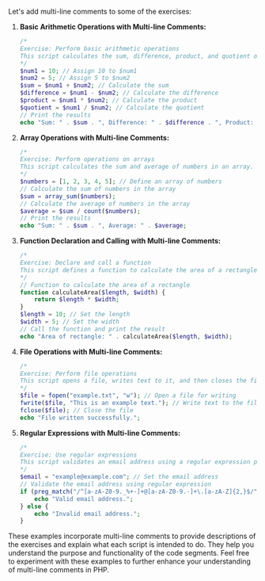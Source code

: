 Let's add multi-line comments to some of the exercises:

1. **Basic Arithmetic Operations with Multi-line Comments:**
   ```php
   /*
   Exercise: Perform basic arithmetic operations
   This script calculates the sum, difference, product, and quotient of two numbers.
   */
   $num1 = 10; // Assign 10 to $num1
   $num2 = 5; // Assign 5 to $num2
   $sum = $num1 + $num2; // Calculate the sum
   $difference = $num1 - $num2; // Calculate the difference
   $product = $num1 * $num2; // Calculate the product
   $quotient = $num1 / $num2; // Calculate the quotient
   // Print the results
   echo "Sum: " . $sum . ", Difference: " . $difference . ", Product: " . $product . ", Quotient: " . $quotient;
   ```

2. **Array Operations with Multi-line Comments:**
   ```php
   /*
   Exercise: Perform operations on arrays
   This script calculates the sum and average of numbers in an array.
   */
   $numbers = [1, 2, 3, 4, 5]; // Define an array of numbers
   // Calculate the sum of numbers in the array
   $sum = array_sum($numbers);
   // Calculate the average of numbers in the array
   $average = $sum / count($numbers);
   // Print the results
   echo "Sum: " . $sum . ", Average: " . $average;
   ```

3. **Function Declaration and Calling with Multi-line Comments:**
   ```php
   /*
   Exercise: Declare and call a function
   This script defines a function to calculate the area of a rectangle and calls it with specified parameters.
   */
   // Function to calculate the area of a rectangle
   function calculateArea($length, $width) {
       return $length * $width;
   }
   $length = 10; // Set the length
   $width = 5; // Set the width
   // Call the function and print the result
   echo "Area of rectangle: " . calculateArea($length, $width);
   ```

4. **File Operations with Multi-line Comments:**
   ```php
   /*
   Exercise: Perform file operations
   This script opens a file, writes text to it, and then closes the file.
   */
   $file = fopen("example.txt", "w"); // Open a file for writing
   fwrite($file, "This is an example text."); // Write text to the file
   fclose($file); // Close the file
   echo "File written successfully.";
   ```

5. **Regular Expressions with Multi-line Comments:**
   ```php
   /*
   Exercise: Use regular expressions
   This script validates an email address using a regular expression pattern.
   */
   $email = "example@example.com"; // Set the email address
   // Validate the email address using regular expression
   if (preg_match("/^[a-zA-Z0-9._%+-]+@[a-zA-Z0-9.-]+\.[a-zA-Z]{2,}$/", $email)) {
       echo "Valid email address.";
   } else {
       echo "Invalid email address.";
   }
   ```

These examples incorporate multi-line comments to provide descriptions of the exercises and explain what each script is intended to do. They help you understand the purpose and functionality of the code segments. Feel free to experiment with these examples to further enhance your understanding of multi-line comments in PHP.